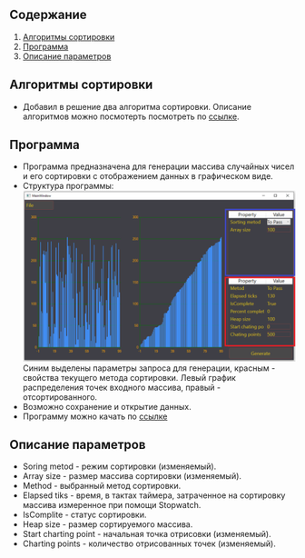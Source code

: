 ## Содержание
1. [Алгоритмы сортировки](#алгоритмы-сортировки)
2. [Программа](#программа)
3. [Описание параметров](#описание-параметров)

## Алгоритмы сортировки
- Добавил в решение два алгоритма сортировки. Описание алгоритмов можно посмотерть посмотреть по [ссылке](https://github.com/xSouln/SortModels/blob/release_1/SortModels/SortingMethods/README.md).

## Программа
- Программа предназначена для генерации массива случайных чисел и его сортировки с отображением данных в графическом виде.
- Структура программы:
![меню сериал порт](/SortModels/Images/Screenshot_2.png)
Синим выделены параметры запроса для генерации, красным - свойства текущего метода сортировки. Левый график распределения точек входного массива, правый - отсортированного.
- Возможно сохранение и открытие данных.
- Программу можно качать по [ссылке](https://downgit.github.io/#/home?url=https://github.com/xSouln/SortModels/tree/release_1/SortModels/bin/Debug)

## Описание параметров
- Soring metod - режим сортировки (изменяемый).
- Array size - размер массива сортировки (изменяемый).
- Method - выбранный метод сортировки.
- Elapsed tiks - время, в тактах таймера, затраченное на сортировку массива измеренное при помощи Stopwatch.
- IsComplite - статус сортировки.
- Heap size - размер сортируемого массива.
- Start charting point - начальная точка отрисовки (изменяемый).
- Сharting points - количество отрисованных точек (изменяемый).
